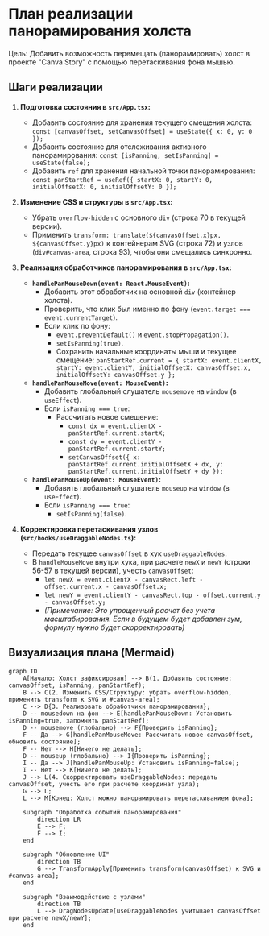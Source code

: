 # План реализации панорамирования холста

Цель: Добавить возможность перемещать (панорамировать) холст в проекте "Canva Story" с помощью перетаскивания фона мышью.

## Шаги реализации

1.  **Подготовка состояния в `src/App.tsx`:**
    *   Добавить состояние для хранения текущего смещения холста: `const [canvasOffset, setCanvasOffset] = useState({ x: 0, y: 0 });`
    *   Добавить состояние для отслеживания активного панорамирования: `const [isPanning, setIsPanning] = useState(false);`
    *   Добавить `ref` для хранения начальной точки панорамирования: `const panStartRef = useRef({ startX: 0, startY: 0, initialOffsetX: 0, initialOffsetY: 0 });`

2.  **Изменение CSS и структуры в `src/App.tsx`:**
    *   Убрать `overflow-hidden` с основного `div` (строка 70 в текущей версии).
    *   Применить `transform: translate(${canvasOffset.x}px, ${canvasOffset.y}px)` к контейнерам SVG (строка 72) и узлов (`div#canvas-area`, строка 93), чтобы они смещались синхронно.

3.  **Реализация обработчиков панорамирования в `src/App.tsx`:**
    *   **`handlePanMouseDown(event: React.MouseEvent)`:**
        *   Добавить этот обработчик на основной `div` (контейнер холста).
        *   Проверить, что клик был именно по фону (`event.target === event.currentTarget`).
        *   Если клик по фону:
            *   `event.preventDefault()` и `event.stopPropagation()`.
            *   `setIsPanning(true)`.
            *   Сохранить начальные координаты мыши и текущее смещение: `panStartRef.current = { startX: event.clientX, startY: event.clientY, initialOffsetX: canvasOffset.x, initialOffsetY: canvasOffset.y };`
    *   **`handlePanMouseMove(event: MouseEvent)`:**
        *   Добавить глобальный слушатель `mousemove` на `window` (в `useEffect`).
        *   Если `isPanning === true`:
            *   Рассчитать новое смещение:
                *   `const dx = event.clientX - panStartRef.current.startX;`
                *   `const dy = event.clientY - panStartRef.current.startY;`
                *   `setCanvasOffset({ x: panStartRef.current.initialOffsetX + dx, y: panStartRef.current.initialOffsetY + dy });`
    *   **`handlePanMouseUp(event: MouseEvent)`:**
        *   Добавить глобальный слушатель `mouseup` на `window` (в `useEffect`).
        *   Если `isPanning === true`:
            *   `setIsPanning(false)`.

4.  **Корректировка перетаскивания узлов (`src/hooks/useDraggableNodes.ts`):**
    *   Передать текущее `canvasOffset` в хук `useDraggableNodes`.
    *   В `handleMouseMove` внутри хука, при расчете `newX` и `newY` (строки 56-57 в текущей версии), учесть `canvasOffset`:
        *   `let newX = event.clientX - canvasRect.left - offset.current.x - canvasOffset.x;`
        *   `let newY = event.clientY - canvasRect.top - offset.current.y - canvasOffset.y;`
        *   *(Примечание: Это упрощенный расчет без учета масштабирования. Если в будущем будет добавлен зум, формулу нужно будет скорректировать)*

## Визуализация плана (Mermaid)

```mermaid
graph TD
    A[Начало: Холст зафиксирован] --> B(1. Добавить состояние: canvasOffset, isPanning, panStartRef);
    B --> C(2. Изменить CSS/Структуру: убрать overflow-hidden, применить transform к SVG и #canvas-area);
    C --> D{3. Реализовать обработчики панорамирования};
    D -- mousedown на фон --> E[handlePanMouseDown: Установить isPanning=true, запомнить panStartRef];
    D -- mousemove (глобально) --> F{Проверить isPanning};
    F -- Да --> G[handlePanMouseMove: Рассчитать новое canvasOffset, обновить состояние];
    F -- Нет --> H[Ничего не делать];
    D -- mouseup (глобально) --> I{Проверить isPanning};
    I -- Да --> J[handlePanMouseUp: Установить isPanning=false];
    I -- Нет --> K[Ничего не делать];
    J --> L(4. Скорректировать useDraggableNodes: передать canvasOffset, учесть его при расчете координат узла);
    G --> L;
    L --> M[Конец: Холст можно панорамировать перетаскиванием фона];

    subgraph "Обработка событий панорамирования"
        direction LR
        E --> F;
        F --> I;
    end

    subgraph "Обновление UI"
        direction TB
        G --> TransformApply[Применить transform(canvasOffset) к SVG и #canvas-area];
    end

    subgraph "Взаимодействие с узлами"
        direction TB
        L --> DragNodesUpdate[useDraggableNodes учитывает canvasOffset при расчете newX/newY];
    end